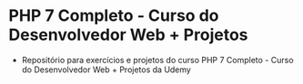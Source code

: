 # PHP 7 Completo - Curso do Desenvolvedor Web + Projetos

- Repositório para exercícios e projetos do curso PHP 7 Completo - Curso do Desenvolvedor Web + Projetos da Udemy
